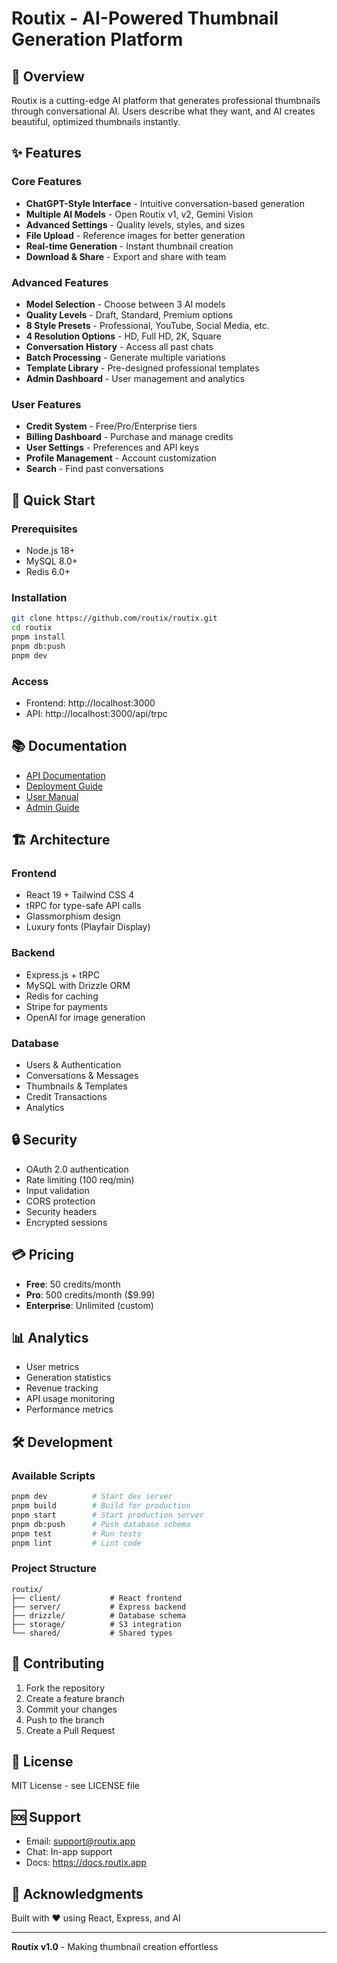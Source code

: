 # Routix - AI-Powered Thumbnail Generation Platform

## 🎯 Overview
Routix is a cutting-edge AI platform that generates professional thumbnails through conversational AI. Users describe what they want, and AI creates beautiful, optimized thumbnails instantly.

## ✨ Features

### Core Features
- **ChatGPT-Style Interface** - Intuitive conversation-based generation
- **Multiple AI Models** - Open Routix v1, v2, Gemini Vision
- **Advanced Settings** - Quality levels, styles, and sizes
- **File Upload** - Reference images for better generation
- **Real-time Generation** - Instant thumbnail creation
- **Download & Share** - Export and share with team

### Advanced Features
- **Model Selection** - Choose between 3 AI models
- **Quality Levels** - Draft, Standard, Premium options
- **8 Style Presets** - Professional, YouTube, Social Media, etc.
- **4 Resolution Options** - HD, Full HD, 2K, Square
- **Conversation History** - Access all past chats
- **Batch Processing** - Generate multiple variations
- **Template Library** - Pre-designed professional templates
- **Admin Dashboard** - User management and analytics

### User Features
- **Credit System** - Free/Pro/Enterprise tiers
- **Billing Dashboard** - Purchase and manage credits
- **User Settings** - Preferences and API keys
- **Profile Management** - Account customization
- **Search** - Find past conversations

## 🚀 Quick Start

### Prerequisites
- Node.js 18+
- MySQL 8.0+
- Redis 6.0+

### Installation
```bash
git clone https://github.com/routix/routix.git
cd routix
pnpm install
pnpm db:push
pnpm dev
```

### Access
- Frontend: http://localhost:3000
- API: http://localhost:3000/api/trpc

## 📚 Documentation

- [API Documentation](./API_DOCUMENTATION.md)
- [Deployment Guide](./DEPLOYMENT_GUIDE.md)
- [User Manual](./USER_MANUAL.md)
- [Admin Guide](./ADMIN_GUIDE.md)

## 🏗️ Architecture

### Frontend
- React 19 + Tailwind CSS 4
- tRPC for type-safe API calls
- Glassmorphism design
- Luxury fonts (Playfair Display)

### Backend
- Express.js + tRPC
- MySQL with Drizzle ORM
- Redis for caching
- Stripe for payments
- OpenAI for image generation

### Database
- Users & Authentication
- Conversations & Messages
- Thumbnails & Templates
- Credit Transactions
- Analytics

## 🔒 Security

- OAuth 2.0 authentication
- Rate limiting (100 req/min)
- Input validation
- CORS protection
- Security headers
- Encrypted sessions

## 💳 Pricing

- **Free**: 50 credits/month
- **Pro**: 500 credits/month ($9.99)
- **Enterprise**: Unlimited (custom)

## 📊 Analytics

- User metrics
- Generation statistics
- Revenue tracking
- API usage monitoring
- Performance metrics

## 🛠️ Development

### Available Scripts
```bash
pnpm dev          # Start dev server
pnpm build        # Build for production
pnpm start        # Start production server
pnpm db:push      # Push database schema
pnpm test         # Run tests
pnpm lint         # Lint code
```

### Project Structure
```
routix/
├── client/           # React frontend
├── server/           # Express backend
├── drizzle/          # Database schema
├── storage/          # S3 integration
└── shared/           # Shared types
```

## 🤝 Contributing

1. Fork the repository
2. Create a feature branch
3. Commit your changes
4. Push to the branch
5. Create a Pull Request

## 📝 License

MIT License - see LICENSE file

## 🆘 Support

- Email: support@routix.app
- Chat: In-app support
- Docs: https://docs.routix.app

## 🎉 Acknowledgments

Built with ❤️ using React, Express, and AI

---

**Routix v1.0** - Making thumbnail creation effortless
